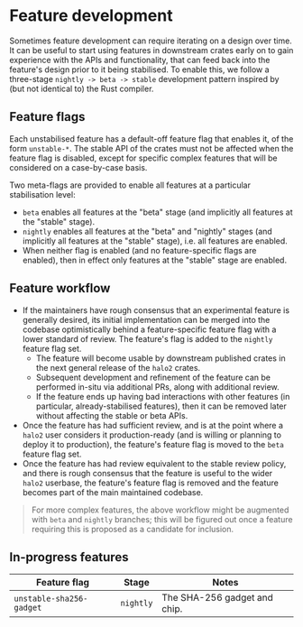 # Feature development

Sometimes feature development can require iterating on a design over time. It can be
useful to start using features in downstream crates early on to gain experience with the
APIs and functionality, that can feed back into the feature's design prior to it being
stabilised. To enable this, we follow a three-stage `nightly -> beta -> stable`
development pattern inspired by (but not identical to) the Rust compiler.

## Feature flags

Each unstabilised feature has a default-off feature flag that enables it, of the form
`unstable-*`. The stable API of the crates must not be affected when the feature flag is
disabled, except for specific complex features that will be considered on a case-by-case
basis.

Two meta-flags are provided to enable all features at a particular stabilisation level:
- `beta` enables all features at the "beta" stage (and implicitly all features at the
  "stable" stage).
- `nightly` enables all features at the "beta" and "nightly" stages (and implicitly all
  features at the "stable" stage), i.e. all features are enabled.
- When neither flag is enabled (and no feature-specific flags are enabled), then in effect
  only features at the "stable" stage are enabled.

## Feature workflow

- If the maintainers have rough consensus that an experimental feature is generally
  desired, its initial implementation can be merged into the codebase optimistically
  behind a feature-specific feature flag with a lower standard of review. The feature's
  flag is added to the `nightly` feature flag set.
  - The feature will become usable by downstream published crates in the next general
    release of the `halo2` crates.
  - Subsequent development and refinement of the feature can be performed in-situ via
    additional PRs, along with additional review.
  - If the feature ends up having bad interactions with other features (in particular,
    already-stabilised features), then it can be removed later without affecting the
    stable or beta APIs.
- Once the feature has had sufficient review, and is at the point where a `halo2` user
  considers it production-ready (and is willing or planning to deploy it to production),
  the feature's feature flag is moved to the `beta` feature flag set.
- Once the feature has had review equivalent to the stable review policy, and there is
  rough consensus that the feature is useful to the wider `halo2` userbase, the feature's
  feature flag is removed and the feature becomes part of the main maintained codebase.

> For more complex features, the above workflow might be augmented with `beta` and
> `nightly` branches; this will be figured out once a feature requiring this is proposed
> as a candidate for inclusion.

## In-progress features

| Feature flag | Stage | Notes |
| --- | --- | --- |
| `unstable-sha256-gadget` | `nightly` | The SHA-256 gadget and chip.

